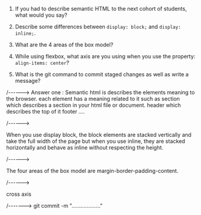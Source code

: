 1. If you had to describe semantic HTML to the next cohort of students, what would you say?

2. Describe some differences between ```display: block;``` and ```display: inline;```.

3. What are the 4 areas of the box model?

4. While using flexbox, what axis are you using when you use the property: ```align-items: center```?

5. What is the git command to commit staged changes as well as write a message? 


/------>
Answer one :
Semantic html is describes the elements meaning to the browser. each element has a meaning related to it 
such as section which describes a section in your html file or document. header which describes the top of it
footer ....

/------>

When you use display block, the block elements are stacked vertically and take the full width of the page but when you use inline, they are stacked horizontally and behave as inline without respecting the height. 

/------>

The four areas of the box model are margin-border-padding-content.

/------>

cross axis

/------->
git commit -m "..................."